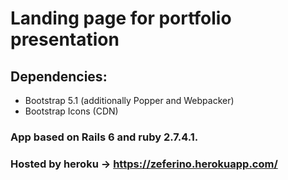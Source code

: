 # Landing page for portfolio presentation

## Dependencies:
<ul>
  <li>Bootstrap 5.1 (additionally Popper and Webpacker)</li>
  <li>Bootstrap Icons (CDN)</li>
 </ul>

### App based on Rails 6 and ruby 2.7.4.1.
### Hosted by heroku -> https://zeferino.herokuapp.com/
